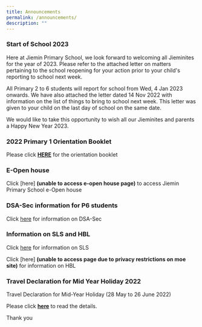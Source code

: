 ```yaml
---
title: Announcements
permalink: /announcements/
description: ""
---
```

### Start of School 2023
Here at Jiemin Primary School, we look forward to welcoming all Jieminites for the year of 2023. Please refer to the attached letter on matters pertaining to the school reopening for your action prior to your child's reporting to school next week.

All Primary 2 to 6 students will report for school from Wed, 4 Jan 2023 onwards. We have also attached the letter dated 14 Nov 2022 with information on the list of things to bring to school next week. This letter was given to your child on the last day of school on the same date.

We would like to take this opportunity to wish all our Jieminites and parents a Happy New Year 2023. 

### 2022 Primary 1 Orientation Booklet

Please click [**HERE**](/files/P1%20Orientation%202022%20Booklet.pdf) for the orientation booklet

### E-Open house

Click [here] **(unable to access e-open house page)** to access Jiemin Primary School e-Open house

### DSA-Sec information for P6 students

Click [here](/information/parents) for information on DSA-Sec  

### Information on SLS and HBL

Click [here](/sls) for information on SLS

Click [here] **(unable to access page due to privacy restrictions on moe site)** for information on HBL 

### Travel Declaration for Mid Year Holiday 2022

Travel Declaration for Mid-Year Holiday (28 May to 26 June 2022)

Please click [**here**](/files/Travel%20Declaration%20for%20Students%20Mid-Year%20Holidays%202022.pdf) to read the details.

Thank you